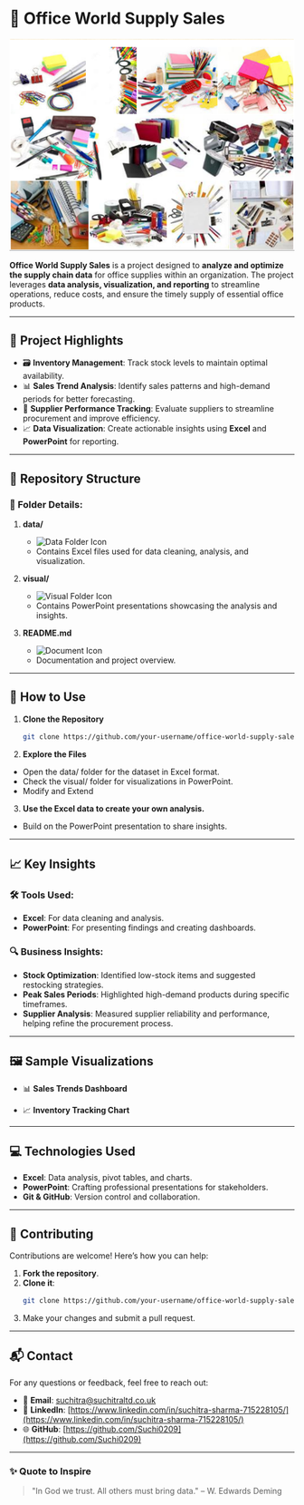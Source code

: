 # 🏢 Office World Supply Sales

![Supply Chain Banner](images/banner.png)

**Office World Supply Sales** is a project designed to **analyze and optimize the supply chain data** for office supplies within an organization. The project leverages **data analysis, visualization, and reporting** to streamline operations, reduce costs, and ensure the timely supply of essential office products.

---

## 🌟 **Project Highlights**
- 🗃️ **Inventory Management**: Track stock levels to maintain optimal availability.
- 📊 **Sales Trend Analysis**: Identify sales patterns and high-demand periods for better forecasting.
- 🤝 **Supplier Performance Tracking**: Evaluate suppliers to streamline procurement and improve efficiency.
- 📈 **Data Visualization**: Create actionable insights using **Excel** and **PowerPoint** for reporting.

---

## 📂 **Repository Structure**

### 📁 Folder Details:

1. **data/**  
   - ![Data Folder Icon](https://via.placeholder.com/50x50?text=Data)
   - Contains Excel files used for data cleaning, analysis, and visualization.

2. **visual/**  
   - ![Visual Folder Icon](https://via.placeholder.com/50x50?text=Visual)
   - Contains PowerPoint presentations showcasing the analysis and insights.

3. **README.md**  
   - ![Document Icon](https://via.placeholder.com/50x50?text=Doc)
   - Documentation and project overview.
---

## 🚀 **How to Use**
1. **Clone the Repository**  
   ```bash
   git clone https://github.com/your-username/office-world-supply-sales.git
2. **Explore the Files**
- Open the data/ folder for the dataset in Excel format.
- Check the visual/ folder for visualizations in PowerPoint.
- Modify and Extend

3. **Use the Excel data to create your own analysis.**
- Build on the PowerPoint presentation to share insights.
---
## 📈 Key Insights

### 🛠️ Tools Used:
- **Excel**: For data cleaning and analysis.
- **PowerPoint**: For presenting findings and creating dashboards.

### 🔍 Business Insights:
- **Stock Optimization**: Identified low-stock items and suggested restocking strategies.
- **Peak Sales Periods**: Highlighted high-demand products during specific timeframes.
- **Supplier Analysis**: Measured supplier reliability and performance, helping refine the procurement process.

---

## 🖼️ Sample Visualizations

- 📊 **Sales Trends Dashboard**

- 📈 **Inventory Tracking Chart**

---

## 💻 Technologies Used
- **Excel**: Data analysis, pivot tables, and charts.
- **PowerPoint**: Crafting professional presentations for stakeholders.
- **Git & GitHub**: Version control and collaboration.

---

## 🤝 Contributing

Contributions are welcome! Here’s how you can help:
1. **Fork the repository**.
2. **Clone it**:
   ```bash
   git clone https://github.com/your-username/office-world-supply-sales.git
3. Make your changes and submit a pull request.

---

## 📬 Contact

For any questions or feedback, feel free to reach out:

- 📧 **Email**: suchitra@suchitraltd.co.uk
- 💼 **LinkedIn**: [https://www.linkedin.com/in/suchitra-sharma-715228105/](https://www.linkedin.com/in/suchitra-sharma-715228105/)
- 🌐 **GitHub**: [https://github.com/Suchi0209](https://github.com/Suchi0209)

---

### ✨ Quote to Inspire
> "In God we trust. All others must bring data." – W. Edwards Deming

